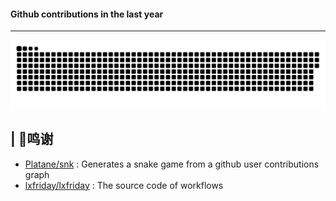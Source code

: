 ####  Github contributions in the last year
<hr/>
<picture>
  <source media="(prefers-color-scheme: dark)" srcset="https://raw.githubusercontent.com/linmew/linmew/output/github-contribution-grid-snake-dark.svg">
  <source media="(prefers-color-scheme: light)" srcset="https://raw.githubusercontent.com/linmew/linmew/output/github-contribution-grid-snake.svg">
  <img alt="github contribution grid snake animation" src="https://raw.githubusercontent.com/linmew/linmew/output/github-contribution-grid-snake.svg">
</picture>

## | 💸鸣谢
* [Platane/snk](https://github.com/Platane/snk) : Generates a snake game from a github user contributions graph
* [lxfriday/lxfriday](https://github.com/lxfriday/lxfriday) : The source code of workflows

